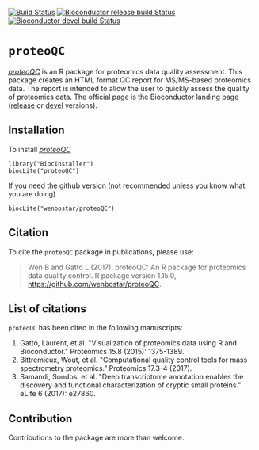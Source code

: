 [![Build Status](https://travis-ci.org/wenbostar/proteoQC.svg?branch=master)](https://travis-ci.org/wenbostar/proteoQC) 
[![Bioconductor release build Status](http://bioconductor.org/shields/build/release/bioc/proteoQC.svg)](http://bioconductor.org/packages/release/bioc/html/proteoQC.html) 
[![Bioconductor devel build Status](http://bioconductor.org/shields/build/devel/bioc/proteoQC.svg)](http://bioconductor.org/packages/devel/bioc/html/proteoQC.html) 


# `proteoQC`
*[proteoQC](http://bioconductor.org/packages/proteoQC)* is an R package for proteomics data quality assessment. This package creates an HTML format QC report for MS/MS-based proteomics data. The report is intended to allow the user to quickly assess the quality of proteomics data. The official page is the Bioconductor landing page
([release](http://www.bioconductor.org/packages/release/bioc/html/proteoQC.html)
or
[devel](http://www.bioconductor.org/packages/devel/bioc/html/proteoQC.html)
versions).

## Installation

To install *[proteoQC](http://bioconductor.org/packages/proteoQC)*


```{r install, eval = FALSE}
library("BiocInstaller")
biocLite("proteoQC")
```

If you need the github version (not recommended unless you know what
you are doing)

```{r installgh, eval = FALSE}
biocLite("wenbostar/proteoQC")
```
## Citation

To cite the `proteoQC` package in publications, please use:

> Wen B and Gatto L (2017). proteoQC: An R package for proteomics data quality control. R package version 1.15.0, https://github.com/wenbostar/proteoQC.

## List of citations

`proteoQC` has been cited in the following manuscripts:
1. Gatto, Laurent, et al. "Visualization of proteomics data using R and Bioconductor." Proteomics 15.8 (2015): 1375-1389.
2. Bittremieux, Wout, et al. "Computational quality control tools for mass spectrometry proteomics." Proteomics 17.3-4 (2017).
3. Samandi, Sondos, et al. "Deep transcriptome annotation enables the discovery and functional characterization of cryptic small proteins." eLife 6 (2017): e27860.

## Contribution

Contributions to the package are more than welcome. 
